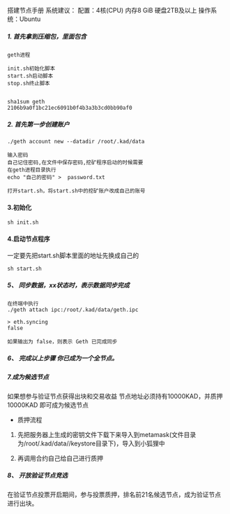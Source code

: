 搭建节点手册
系统建议：
配置：4核(CPU) 内存8 GiB  硬盘2TB及以上
操作系统：Ubuntu



##### 1. 首先拿到压缩包，里面包含

```
geth进程

init.sh初始化脚本
start.sh启动脚本
stop.sh终止脚本


sha1sum geth
2106b9a0f1bc21ec6091b0f4b3a3b3cd0bb90af0
```



##### 2. 首先第一步创建账户

```
./geth account new --datadir /root/.kad/data

输入密码
自己记住密码,在文件中保存密码,挖矿程序启动的时候需要
在geth进程目录执行
echo "自己的密码" >  password.txt

打开start.sh，将start.sh中的挖矿账户改成自己的账号
```



#### 3.初始化

```
sh init.sh
```



#### 4.启动节点程序

一定要先把start.sh脚本里面的地址先换成自己的

```
sh start.sh
```



##### 5、  同步数据，xx状态时，表示数据同步完成

```
在终端中执行
./geth attach ipc:/root/.kad/data/geth.ipc

> eth.syncing
false

如果输出为 false，则表示 Geth 已完成同步
```



##### 6、  完成以上步骤   你已成为一个全节点。 



##### 7.成为候选节点

如果想参与验证节点获得出块和交易收益
节点地址必须持有10000KAD，并质押10000KAD  即可成为候选节点

- 质押流程

1. 先把服务器上生成的密钥文件下载下来导入到metamask(文件目录为/root/.kad/data//keystore目录下)，导入到小狐狸中

2.  再调用合约自己给自己进行质押



##### 8、  开放验证节点竞选

在验证节点投票开启期间，参与投票质押，排名前21名候选节点，成为验证节点进行出块。



